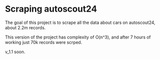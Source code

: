 # Scraping autoscout24

The goal of this project is to scrape all the data about cars on autoscout24, about 2.2m records. 

This version of the project has complexity of O(n^3), and after 7 hours of working just 70k records were scrped. 

v_1.1 soon.
